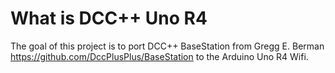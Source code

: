 # What is DCC++ Uno R4

The goal of this project is to port DCC++ BaseStation from Gregg E. Berman https://github.com/DccPlusPlus/BaseStation to the Arduino Uno R4 Wifi.
